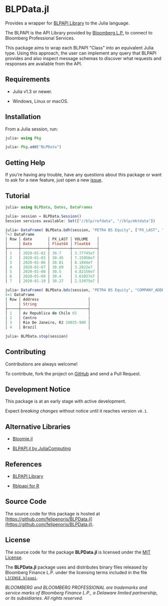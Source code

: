 
# BLPData.jl

Provides a wrapper for [BLPAPI Library](https://www.bloomberg.com/professional/support/api-library/) to the Julia language.

The BLPAPI is the API Library provided by [Bloomberg L.P.](https://www.bloomberg.com/)
to connect to Bloomberg Professional Services.

This package aims to wrap each BLPAPI "Class" into an equivalent Julia type.
Using this approach, the user can implement any query that BLPAPI provides
and also inspect message schemas to discover what requests and responses are
available from the API.

## Requirements

* Julia v1.3 or newer.

* Windows, Linux or macOS.

## Installation

From a Julia session, run:

```julia
julia> using Pkg

julia> Pkg.add("BLPData")
```

## Getting Help

If you're having any trouble, have any questions about this package
or want to ask for a new feature,
just open a new [issue](https://github.com/felipenoris/BLPData.jl/issues).

## Tutorial

```julia
julia> using BLPData, Dates, DataFrames

julia> session = BLPData.Session()
Session services available: Set(["//blp/refdata", "//blp/mktdata"])

julia> DataFrame( BLPData.bdh(session, "PETR4 BS Equity", ["PX_LAST", "VOLUME"], Date(2020, 1, 2), Date(2020, 1, 10) ))
7×3 DataFrame
│ Row │ date       │ PX_LAST │ VOLUME    │
│     │ Date       │ Float64 │ Float64   │
├─────┼────────────┼─────────┼───────────┤
│ 1   │ 2020-01-02 │ 30.7    │ 3.77745e7 │
│ 2   │ 2020-01-03 │ 30.45   │ 7.15956e7 │
│ 3   │ 2020-01-06 │ 30.81   │ 8.1844e7  │
│ 4   │ 2020-01-07 │ 30.69   │ 3.2822e7  │
│ 5   │ 2020-01-08 │ 30.5    │ 4.82156e7 │
│ 6   │ 2020-01-09 │ 30.4    │ 3.61027e7 │
│ 7   │ 2020-01-10 │ 30.27   │ 2.53975e7 │

julia> DataFrame( BLPData.bds(session, "PETR4 BS Equity", "COMPANY_ADDRESS") )
4×1 DataFrame
│ Row │ Address                      │
│     │ String                       │
├─────┼──────────────────────────────┤
│ 1   │ Av Republica do Chile 65     │
│ 2   │ Centro                       │
│ 3   │ Rio De Janeiro, RJ 20035-900 │
│ 4   │ Brazil                       │

julia> BLPData.stop(session)
```

## Contributing

Contributions are always welcome!

To contribute, fork the project on [GitHub](https://github.com/felipenoris/BLPData.jl)
and send a Pull Request.

## Development Notice

This package is at an early stage with active development.

Expect *breaking changes* without notice until it reaches version `v0.1`.

## Alternative Libraries

* [Bloomie.jl](https://github.com/ungil/Bloomie.jl)

* [BLPAPI.jl by JuliaComputing](https://juliacomputing.com/products/juliapro#premium-pkgs-1)

## References

* [BLPAPI Library](https://www.bloomberg.com/professional/support/api-library/)

* [Rblpapi for R](https://github.com/Rblp/Rblpapi)

## Source Code

The source code for this package is hosted at
[https://github.com/felipenoris/BLPData.jl](https://github.com/felipenoris/BLPData.jl).

## License

The source code for the package **BLPData.jl** is licensed under
the [MIT License](https://raw.githubusercontent.com/felipenoris/BLPData.jl/master/LICENSE).

The **BLPData.jl** package uses and distributes binary files released by Bloomberg Finance L.P.
under the licensing terms included in the file [`LICENSE.blpapi`](https://github.com/felipenoris/BLPData.jl/blob/master/LICENSE.blpapi).

*BLOOMBERG and BLOOMBERG PROFESSIONAL are trademarks and service marks of Bloomberg Finance L.P., a Delaware limited partnership, or its subsidiaries. All rights reserved.*
